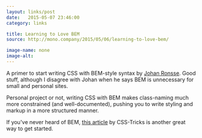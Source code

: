 ```yaml
---
layout: links/post
date:   2015-05-07 23:46:00
category: links

title: Learning to Love BEM
source: http://mono.company/2015/05/06/learning-to-love-bem/

image-name: none
image-alt: 
---
```


A primer to start writing CSS with BEM-style syntax by [Johan Ronsse](https://twitter.com/johan_ronsse). Good stuff, although I disagree with Johan when he says BEM is unnecessary for small and personal sites. 

Personal project or not, writing CSS with BEM makes class-naming much more constrained (and well-documented), pushing you to write styling and markup in a more structured manner. 

If you've never heard of BEM, [this article](https://css-tricks.com/bem-101/) by CSS-Tricks is another great way to get started.
